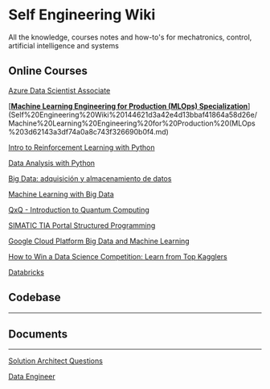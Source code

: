 # Self Engineering Wiki

All the knowledge, courses notes and how-to's for mechatronics, control, artificial intelligence and systems

## Online Courses

[Azure Data Scientist Associate](Self%20Engineering%20Wiki%20144621d3a42e4d13bbaf41864a58d26e/Azure%20Data%20Scientist%20Associate%20fff55a44fbc4461eb632d6acc0e92560.md)

[**[Machine Learning Engineering for Production (MLOps) Specialization](https://www.coursera.org/specializations/machine-learning-engineering-for-production-mlops)**](Self%20Engineering%20Wiki%20144621d3a42e4d13bbaf41864a58d26e/Machine%20Learning%20Engineering%20for%20Production%20(MLOps%203d62143a3df74a0a8c743f326690b0f4.md)

[Intro to Reinforcement Learning with Python](Self%20Engineering%20Wiki%20144621d3a42e4d13bbaf41864a58d26e/Intro%20to%20Reinforcement%20Learning%20with%20Python%205b7924537bb6479b8284e9ba82028372.md)

[Data Analysis with Python](Self%20Engineering%20Wiki%20144621d3a42e4d13bbaf41864a58d26e/Data%20Analysis%20with%20Python%20da944983993c423ab396c3cf385e8d2c.md)

[Big Data: adquisición y almacenamiento de datos](Self%20Engineering%20Wiki%20144621d3a42e4d13bbaf41864a58d26e/Big%20Data%20adquisicio%CC%81n%20y%20almacenamiento%20de%20datos%20d8ab00d1764848c4a0b64944fd5a2efa.md)

[Machine Learning with Big Data](Self%20Engineering%20Wiki%20144621d3a42e4d13bbaf41864a58d26e/Machine%20Learning%20with%20Big%20Data%20ea6c8693b30e4ff8bdce06fed8d98cfb.md)

[QxQ - Introduction to Quantum Computing](Self%20Engineering%20Wiki%20144621d3a42e4d13bbaf41864a58d26e/QxQ%20-%20Introduction%20to%20Quantum%20Computing%20bafa255283f24125ba6a8ee0bb9a9054.md)

[SIMATIC TIA  Portal Structured Programming](Self%20Engineering%20Wiki%20144621d3a42e4d13bbaf41864a58d26e/SIMATIC%20TIA%20Portal%20Structured%20Programming%2028dbd9dbf2244542b45f72c35b0c8170.md)

[Google Cloud Platform Big Data and Machine Learning](Self%20Engineering%20Wiki%20144621d3a42e4d13bbaf41864a58d26e/Google%20Cloud%20Platform%20Big%20Data%20and%20Machine%20Learnin%208902c8a9547043e7b61aeb6cd46ad5bd.md)

[How to Win a Data Science Competition: Learn from Top Kagglers](Self%20Engineering%20Wiki%20144621d3a42e4d13bbaf41864a58d26e/How%20to%20Win%20a%20Data%20Science%20Competition%20Learn%20from%20T%207acc38f2bd7a476390c3c1c0f6d84b68.md)

[Databricks](Self%20Engineering%20Wiki%20144621d3a42e4d13bbaf41864a58d26e/Databricks%20cc3da28c14cf485ca24cde4cab39cdf7.md)

## Codebase

---

## Documents

---

[Solution Architect Questions](Self%20Engineering%20Wiki%20144621d3a42e4d13bbaf41864a58d26e/Solution%20Architect%20Questions%206c7f5f2ee17743cf8435feefe3299772.md)

[Data Engineer](Self%20Engineering%20Wiki%20144621d3a42e4d13bbaf41864a58d26e/Data%20Engineer%20c50b3fdbbbf24b92a0e39c17fa71db5b.md)